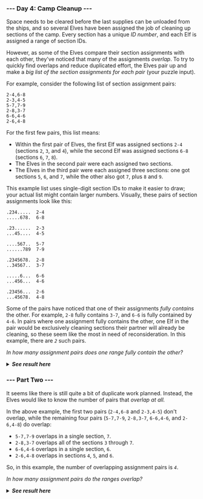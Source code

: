 ﻿### --- Day 4: Camp Cleanup ---

Space needs to be cleared before the last supplies can be unloaded from the
ships, and so several Elves have been assigned the job of cleaning up
sections of the camp. Every section has a unique *ID number*, and each Elf is
assigned a range of section IDs.

However, as some of the Elves compare their section assignments with each
other, they've noticed that many of the assignments *overlap*. To try to
quickly find overlaps and reduce duplicated effort, the Elves pair up and
make a *big list of the section assignments for each pair* (your puzzle
input).

For example, consider the following list of section assignment pairs:

	2-4,6-8
	2-3,4-5
	5-7,7-9
	2-8,3-7
	6-6,4-6
	2-6,4-8

For the first few pairs, this list means:

- Within the first pair of Elves, the first Elf was assigned sections `2-4` (sections `2`, `3`, and `4`), while the second Elf was assigned sections `6-8` (sections `6`, `7`, `8`).
- The Elves in the second pair were each assigned two sections.
- The Elves in the third pair were each assigned three sections: one got sections `5`, `6`, and `7`, while the other also got `7`, plus `8` and `9`.

This example list uses single-digit section IDs to make it easier to draw;
your actual list might contain larger numbers. Visually, these pairs of
section assignments look like this:

	.234.....  2-4
	.....678.  6-8

	.23......  2-3
	...45....  4-5

	....567..  5-7
	......789  7-9

	.2345678.  2-8
	..34567..  3-7

	.....6...  6-6
	...456...  4-6

	.23456...  2-6
	...45678.  4-8

Some of the pairs have noticed that one of their assignments *fully contains*
the other. For example, `2-8` fully contains `3-7`, and `6-6` is fully contained
by `4-6`. In pairs where one assignment fully contains the other, one Elf in
the pair would be exclusively cleaning sections their partner will already
be cleaning, so these seem like the most in need of reconsideration. In
this example, there are *`2`* such pairs.

*In how many assignment pairs does one range fully contain the other?*

<details>
  <summary><strong><em>See result here</em></strong></summary>
	Your puzzle answer was <strong><em>556</em></strong>.
</details>

### --- Part Two ---

It seems like there is still quite a bit of duplicate work planned. 
Instead, the Elves would like to know the number of pairs that *overlap at 
all.*

In the above example, the first two pairs (`2-4,6-8` and `2-3,4-5`) don't 
overlap, while the remaining four pairs (`5-7,7-9`, `2-8,3-7`, `6-6,4-6`, and
`2-6,4-8`) do overlap:

- `5-7,7-9` overlaps in a single section, `7`.
- `2-8,3-7` overlaps all of the sections `3` through `7`.
- `6-6,4-6` overlaps in a single section, `6`.
- `2-6,4-8` overlaps in sections `4`, `5`, and `6`.

So, in this example, the number of overlapping assignment pairs is *`4`*.

*In how many assignment pairs do the ranges overlap?*

<details>
  <summary><strong><em>See result here</em></strong></summary>
	Your puzzle answer was <strong><em>876</em></strong>.
</details>